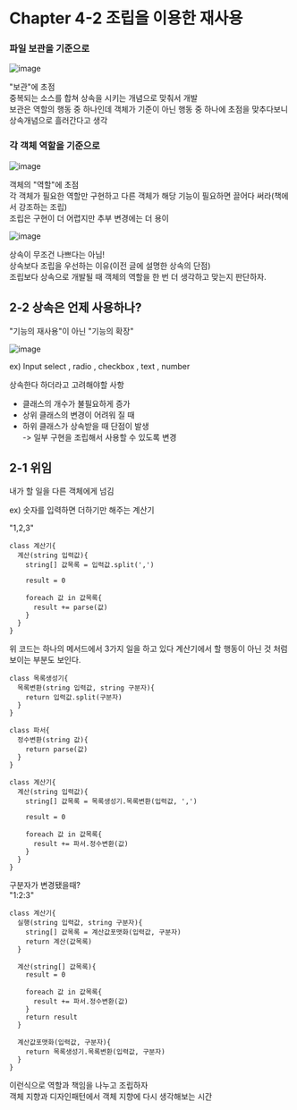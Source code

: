 # Chapter 4-2 조립을 이용한 재사용

### 파일 보관을 기준으로

![image](https://user-images.githubusercontent.com/59535499/193647440-9a663248-cf8a-434f-9d38-aad1a82089fc.png)

"보관"에 초점  
중복되는 소스를 합쳐 상속을 시키는 개념으로 맞춰서 개발  
보관은 역할의 행동 중 하나인데 객체가 기준이 아닌 행동 중 하나에 초점을 맞추다보니 상속개념으로 흘러간다고 생각  

### 각 객체 역할을 기준으로

![image](https://user-images.githubusercontent.com/59535499/193647705-092978c3-d7ce-45e5-8339-36a5f3d5c2d6.png)

객체의 "역할"에 초점  
각 객체가 필요한 역할만 구현하고 다른 객체가 해당 기능이 필요하면 끌어다 써라(책에서 강조하는 조립)  
조립은 구현이 더 어렵지만 추부 변경에는 더 용이 

![image](https://user-images.githubusercontent.com/59535499/193648678-6a0e3201-5bfd-44df-b0cd-0519e150ad66.png)

상속이 무조건 나쁘다는 아님!  
상속보다 조립을 우선하는 이유(이전 글에 설명한 상속의 단점)  
조립보다 상속으로 개발될 때 객체의 역할을 한 번 더 생각하고 맞는지 판단하자.

## 2-2 상속은 언제 사용하나?

"기능의 재사용"이 아닌 "기능의 확장"

![image](https://user-images.githubusercontent.com/59535499/193649800-79824d3b-61df-464e-a395-3683b88a4ff4.png)

ex) Input
select , radio , checkbox , text , number 

상속한다 하더라고 고려해야할 사항  
- 클래스의 개수가 불필요하게 증가  
- 상위 클래스의 변경이 어려워 질 때  
- 하위 클래스가 상속받을 때 단점이 발생  
  -> 일부 구현을 조립해서 사용할 수 있도록 변경  
  
  
## 2-1 위임

내가 할 일을 다른 객체에게 넘김  

ex) 숫자를 입력하면 더하기만 해주는 계산기

"1,2,3"

```
class 계산기{
  계산(string 입력값){
    string[] 값목록 = 입력값.split(',')
    
    result = 0
    
    foreach 값 in 값목록{
      result += parse(값)
    }
  }
}
```

위 코드는 하나의 메서드에서 3가지 일을 하고 있다
계산기에서 할 행동이 아닌 것 처럼 보이는 부분도 보인다.

```
class 목록생성기{
  목록변환(string 입력값, string 구분자){
    return 입력값.split(구분자)
  }
}

class 파서{
  정수변환(string 값){
    return parse(값)
  }
}

class 계산기{
  계산(string 입력값){
    string[] 값목록 = 목록생성기.목록변환(입력값, ',')
    
    result = 0
    
    foreach 값 in 값목록{
      result += 파서.정수변환(값)
    }
  }
}
```

구분자가 변경됐을때?  
"1:2:3"

```
class 계산기{
  실행(string 입력값, string 구분자){
    string[] 값목록 = 계산값포맷화(입력값, 구분자)
    return 계산(값목록)
  }

  계산(string[] 값목록){       
    result = 0
    
    foreach 값 in 값목록{
      result += 파서.정수변환(값)
    }
    return result
  }
  
  계산값포맷화(입력값, 구분자){
    return 목록생성기.목록변환(입력값, 구분자)
  }
}
```

이런식으로 역할과 책임을 나누고 조립하자  
객체 지향과 디자인패턴에서 객체 지향에 다시 생각해보는 시간
